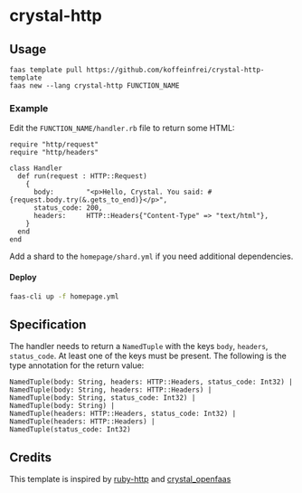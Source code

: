 # crystal-http

## Usage

```
faas template pull https://github.com/koffeinfrei/crystal-http-template
faas new --lang crystal-http FUNCTION_NAME
```

### Example

Edit the `FUNCTION_NAME/handler.rb` file to return some HTML:

```crystal
require "http/request"
require "http/headers"

class Handler
  def run(request : HTTP::Request)
    {
      body:        "<p>Hello, Crystal. You said: #{request.body.try(&.gets_to_end)}</p>",
      status_code: 200,
      headers:     HTTP::Headers{"Content-Type" => "text/html"},
    }
  end
end
```

Add a shard to the `homepage/shard.yml` if you need additional dependencies.

#### Deploy

```sh
faas-cli up -f homepage.yml
```

## Specification

The handler needs to return a `NamedTuple` with the keys `body`, `headers`,
`status_code`. At least one of the keys must be present. The following is the
type annotation for the return value:

```crystal
NamedTuple(body: String, headers: HTTP::Headers, status_code: Int32) |
NamedTuple(body: String, headers: HTTP::Headers) |
NamedTuple(body: String, status_code: Int32) |
NamedTuple(body: String) |
NamedTuple(headers: HTTP::Headers, status_code: Int32) |
NamedTuple(headers: HTTP::Headers) |
NamedTuple(status_code: Int32)
```

## Credits

This template is inspired by
[ruby-http](https://github.com/openfaas-incubator/ruby-http) and
[crystal_openfaas](https://github.com/TPei/crystal_openfaas)
